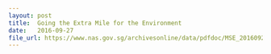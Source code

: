 ```yaml
---
layout: post
title:  Going the Extra Mile for the Environment
date:   2016-09-27
file_url: https://www.nas.gov.sg/archivesonline/data/pdfdoc/MSE_20160927001.pdf
---
```

